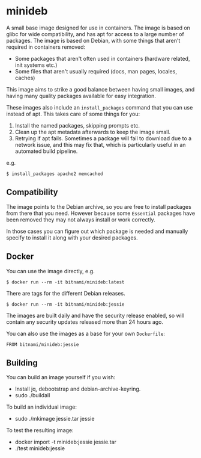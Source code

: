 minideb
=======

A small base image designed for use in containers. The image
is based on glibc for wide compatibility, and has apt for
access to a large number of packages. The image is based
on Debian, with some things that aren't required in containers
removed:

  * Some packages that aren't often used in containers
    (hardware related, init systems etc.)
  * Some files that aren't usually required (docs, man pages,
    locales, caches)

This image aims to strike a good balance between having
small images, and having many quality packages available
for easy integration.

These images also include an `install_packages` command
that you can use instead of apt. This takes care of some things
for you:

  1. Install the named packages, skipping prompts etc.
  2. Clean up the apt metadata afterwards to keep the image small.
  3. Retrying if apt fails. Sometimes a package will fail to download
     due to a network issue, and this may fix that, which is
     particularly useful in an automated build pipeline.

e.g.

    $ install_packages apache2 memcached

Compatibility
-------------

The image points to the Debian archive, so you are free to
install packages from there that you need. However because
some `Essential` packages have been removed they may not
always install or work correctly.

In those cases you can figure out which package is needed
and manually specify to install it along with your desired
packages.

Docker
------

You can use the image directly, e.g.

    $ docker run --rm -it bitnami/minideb:latest

There are tags for the different Debian releases.

    $ docker run --rm -it bitnami/minideb:jessie

The images are built daily and have the security release enabled,
so will contain any security updates released more than 24 hours
ago.

You can also use the images as a base for your own `Dockerfile`:

    FROM bitnami/minideb:jessie

Building
--------

You can build an image yourself if you wish:

- Install jq, debootstrap and debian-archive-keyring.
- sudo ./buildall

To build an individual image:

- sudo ./mkimage jessie.tar jessie

To test the resulting image:

- docker import -t minideb:jessie jessie.tar
- ./test minideb:jessie
